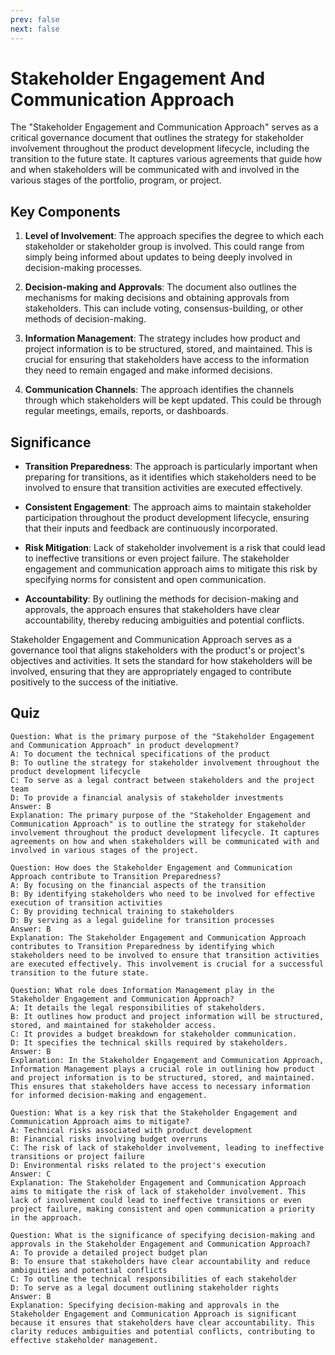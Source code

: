 ```yaml
---
prev: false
next: false
---
```


# Stakeholder Engagement And Communication Approach

The "Stakeholder Engagement and Communication Approach" serves as a critical governance document that outlines the strategy for stakeholder involvement throughout the product development lifecycle, including the transition to the future state. It captures various agreements that guide how and when stakeholders will be communicated with and involved in the various stages of the portfolio, program, or project.

## Key Components

1. **Level of Involvement**: The approach specifies the degree to which each stakeholder or stakeholder group is involved. This could range from simply being informed about updates to being deeply involved in decision-making processes.

2. **Decision-making and Approvals**: The document also outlines the mechanisms for making decisions and obtaining approvals from stakeholders. This can include voting, consensus-building, or other methods of decision-making.

3. **Information Management**: The strategy includes how product and project information is to be structured, stored, and maintained. This is crucial for ensuring that stakeholders have access to the information they need to remain engaged and make informed decisions.

4. **Communication Channels**: The approach identifies the channels through which stakeholders will be kept updated. This could be through regular meetings, emails, reports, or dashboards.

## Significance

- **Transition Preparedness**: The approach is particularly important when preparing for transitions, as it identifies which stakeholders need to be involved to ensure that transition activities are executed effectively.

- **Consistent Engagement**: The approach aims to maintain stakeholder participation throughout the product development lifecycle, ensuring that their inputs and feedback are continuously incorporated.

- **Risk Mitigation**: Lack of stakeholder involvement is a risk that could lead to ineffective transitions or even project failure. The stakeholder engagement and communication approach aims to mitigate this risk by specifying norms for consistent and open communication.

- **Accountability**: By outlining the methods for decision-making and approvals, the approach ensures that stakeholders have clear accountability, thereby reducing ambiguities and potential conflicts.

Stakeholder Engagement and Communication Approach serves as a governance tool that aligns stakeholders with the product's or project's objectives and activities. It sets the standard for how stakeholders will be involved, ensuring that they are appropriately engaged to contribute positively to the success of the initiative.

## Quiz

```quiz
Question: What is the primary purpose of the "Stakeholder Engagement and Communication Approach" in product development?
A: To document the technical specifications of the product
B: To outline the strategy for stakeholder involvement throughout the product development lifecycle
C: To serve as a legal contract between stakeholders and the project team
D: To provide a financial analysis of stakeholder investments
Answer: B
Explanation: The primary purpose of the "Stakeholder Engagement and Communication Approach" is to outline the strategy for stakeholder involvement throughout the product development lifecycle. It captures agreements on how and when stakeholders will be communicated with and involved in various stages of the project.

Question: How does the Stakeholder Engagement and Communication Approach contribute to Transition Preparedness?
A: By focusing on the financial aspects of the transition
B: By identifying stakeholders who need to be involved for effective execution of transition activities
C: By providing technical training to stakeholders
D: By serving as a legal guideline for transition processes
Answer: B
Explanation: The Stakeholder Engagement and Communication Approach contributes to Transition Preparedness by identifying which stakeholders need to be involved to ensure that transition activities are executed effectively. This involvement is crucial for a successful transition to the future state.

Question: What role does Information Management play in the Stakeholder Engagement and Communication Approach?
A: It details the legal responsibilities of stakeholders.
B: It outlines how product and project information will be structured, stored, and maintained for stakeholder access.
C: It provides a budget breakdown for stakeholder communication.
D: It specifies the technical skills required by stakeholders.
Answer: B
Explanation: In the Stakeholder Engagement and Communication Approach, Information Management plays a crucial role in outlining how product and project information is to be structured, stored, and maintained. This ensures that stakeholders have access to necessary information for informed decision-making and engagement.

Question: What is a key risk that the Stakeholder Engagement and Communication Approach aims to mitigate?
A: Technical risks associated with product development
B: Financial risks involving budget overruns
C: The risk of lack of stakeholder involvement, leading to ineffective transitions or project failure
D: Environmental risks related to the project's execution
Answer: C
Explanation: The Stakeholder Engagement and Communication Approach aims to mitigate the risk of lack of stakeholder involvement. This lack of involvement could lead to ineffective transitions or even project failure, making consistent and open communication a priority in the approach.

Question: What is the significance of specifying decision-making and approvals in the Stakeholder Engagement and Communication Approach?
A: To provide a detailed project budget plan
B: To ensure that stakeholders have clear accountability and reduce ambiguities and potential conflicts
C: To outline the technical responsibilities of each stakeholder
D: To serve as a legal document outlining stakeholder rights
Answer: B
Explanation: Specifying decision-making and approvals in the Stakeholder Engagement and Communication Approach is significant because it ensures that stakeholders have clear accountability. This clarity reduces ambiguities and potential conflicts, contributing to effective stakeholder management.


```
